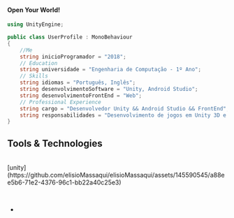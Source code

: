 <h4>Open Your World!</h2>

```csharp
using UnityEngine;

public class UserProfile : MonoBehaviour
{
    //Me
    string inicioProgramador = "2018";
    // Education
    string universidade = "Engenharia de Computação - 1º Ano";
    // Skills
    string idiomas = "Português, Inglês";
    string desenvolvimentoSoftware = "Unity, Android Studio";
    string desenvolvimentoFrontEnd = "Web";
    // Professional Experience
    string cargo = "Desenvolvedor Unity && Android Studio && FrontEnd";
    string responsabilidades = "Desenvolvimento de jogos em Unity 3D e 2D, Criação de aplicativos com Android Studio";
}
```




 
 <h2>Tools & Technologies </h2>
<p>
   <br>
 [unity](https://github.com/elisioMassaqui/elisioMassaqui/assets/145590545/a88ee5b6-71e2-4376-96c1-bb22a40c25e3)
</p><br>

- 
<!---
elisioMassaqui/elisioMassaqui is a ✨ special ✨ repository because its `README.md` (this file) appears on your GitHub profile.
You can click the Preview link to take a look at your changes.
--->
